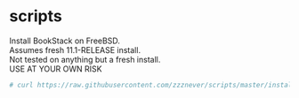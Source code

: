 # scripts
Install BookStack on FreeBSD.  
Assumes fresh 11.1-RELEASE install.  
Not tested on anything but a fresh install.  
USE AT YOUR OWN RISK  

```sh
# curl https://raw.githubusercontent.com/zzznever/scripts/master/install-bookstack.sh > ~/install-bookstack.sh && chmod 744 ~/install-bookstack.sh
```  